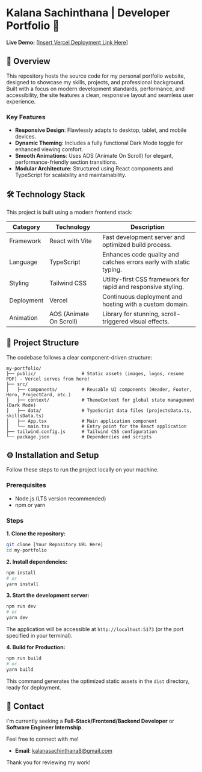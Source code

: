 # Kalana Sachinthana | Developer Portfolio 🚀

**Live Demo:** [[Insert Vercel Deployment Link Here](https://portfolio-react-with-tailwind-css-two.vercel.app/)]

## 🌟 Overview

This repository hosts the source code for my personal portfolio website, designed to showcase my skills, projects, and professional background. Built with a focus on modern development standards, performance, and accessibility, the site features a clean, responsive layout and seamless user experience.

### Key Features

- **Responsive Design**: Flawlessly adapts to desktop, tablet, and mobile devices.
- **Dynamic Theming**: Includes a fully functional Dark Mode toggle for enhanced viewing comfort.
- **Smooth Animations**: Uses AOS (Animate On Scroll) for elegant, performance-friendly section transitions.
- **Modular Architecture**: Structured using React components and TypeScript for scalability and maintainability.

## 🛠️ Technology Stack

This project is built using a modern frontend stack:

| Category | Technology | Description |
|----------|-----------|-------------|
| Framework | React with Vite | Fast development server and optimized build process. |
| Language | TypeScript | Enhances code quality and catches errors early with static typing. |
| Styling | Tailwind CSS | Utility-first CSS framework for rapid and responsive styling. |
| Deployment | Vercel | Continuous deployment and hosting with a custom domain. |
| Animation | AOS (Animate On Scroll) | Library for stunning, scroll-triggered visual effects. |

## 📂 Project Structure

The codebase follows a clear component-driven structure:

```
my-portfolio/
├── public/                 # Static assets (images, logos, resume PDF) - Vercel serves from here!
├── src/
│   ├── components/         # Reusable UI components (Header, Footer, Hero, ProjectCard, etc.)
│   ├── context/            # ThemeContext for global state management (Dark Mode)
│   ├── data/               # TypeScript data files (projectsData.ts, skillsData.ts)
│   ├── App.tsx             # Main application component
│   └── main.tsx            # Entry point for the React application
├── tailwind.config.js      # Tailwind CSS configuration
└── package.json            # Dependencies and scripts
```

## ⚙️ Installation and Setup

Follow these steps to run the project locally on your machine.

### Prerequisites

- Node.js (LTS version recommended)
- npm or yarn

### Steps

**1. Clone the repository:**

```bash
git clone [Your Repository URL Here]
cd my-portfolio
```

**2. Install dependencies:**

```bash
npm install
# or
yarn install
```

**3. Start the development server:**

```bash
npm run dev
# or
yarn dev
```

The application will be accessible at `http://localhost:5173` (or the port specified in your terminal).

**4. Build for Production:**

```bash
npm run build
# or
yarn build
```

This command generates the optimized static assets in the `dist` directory, ready for deployment.

## 🤝 Contact

I'm currently seeking a **Full-Stack/Frontend/Backend Developer** or **Software Engineer Internship**.

Feel free to connect with me!

- **Email**: kalanasachinthana8@gmail.com


Thank you for reviewing my work!